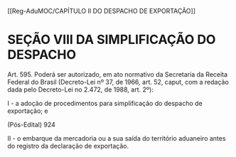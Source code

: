 [[Reg-AduMOC/CAPÍTULO II DO DESPACHO DE EXPORTAÇÃO]]

# SEÇÃO VIII DA SIMPLIFICAÇÃO DO DESPACHO

Art. 595. Poderá ser autorizado, em ato normativo da
Secretaria da Receita Federal do Brasil (Decreto-Lei nº 37, de
1966, art. 52, caput, com a redação dada pelo Decreto-Lei no
2.472, de 1988, art. 2º):

I - a adoção de procedimentos para simplificação do
despacho de exportação; e

(Pós-Edital)    924

II - o embarque da mercadoria ou a sua saída do território
aduaneiro antes do registro da declaração de exportação.